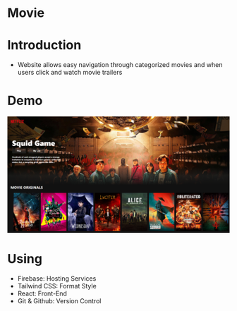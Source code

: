 # Movie

# Introduction

- Website allows easy navigation through categorized movies and when users click and watch movie trailers

# Demo

<div align=center>
    <a href="https://the-movie-f2cd8.web.app/"><img src="./src/banner.png" /></a>
</div>

# Using

- Firebase: Hosting Services
- Tailwind CSS: Format Style
- React: Front-End
- Git & Github: Version Control

[website]: https://the-movie-f2cd8.web.app/
